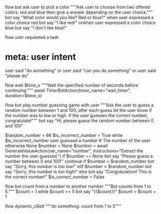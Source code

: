 flow bot ask user to pick a color
  """Ask user to choose from two offered colors: red and blue then give a answer depending on the user choice."""
  bot say "What color would you like? Red or blue?"
  when user expressed a color choice red
    bot say "I like red!"
  orwhen user expressed a color choice blue
    bot say "I don't like blue!"


flow user requested a task
  # meta: user intent
  user said "do something"
    or user said "can you do something"
    or user said "please do"


flow wait $time_s
  """Wait the specified number of seconds before continuing."""
  await TimerBotAction(timer_name="wait_timer", duration=$time_s)


flow bot play number guessing game with user
  """Ask the user to guess a random number between 1 and 100; after each guess let the user know if the number was to low or high. If the user guesses the correct number, congratulate!"""
  bot say "Hi, please guess the random number between 0 and 100"

  $random_number = 66
  $is_incorrect_number = True
  while $is_incorrect_number
    user guessed a number
    # The number of the user otherwise None
    $number = None
    $number = await GenerateValueAction(var_name="number", instructions="Extract the number the user guessed.")
    if $number == None
      bot say "Please guess a number between 0 and 100!"
      continue
    if $number < $random_number
      bot say "Sorry, this number is too low!"
    elif $number > $random_number
      bot say "Sorry, this number is too high!"
    else
      bot say "Congratulation! This is the correct number!"
      $is_correct_number = False


flow bot count from a number to another number
  """Bot counts from 1 to 5."""
  $count = 1
  while $count <= 5
    bot say "{{$count}}"
    $count = $count + 1




flow dynamic_c6e9
  """do something: count from 1 to 5"""

